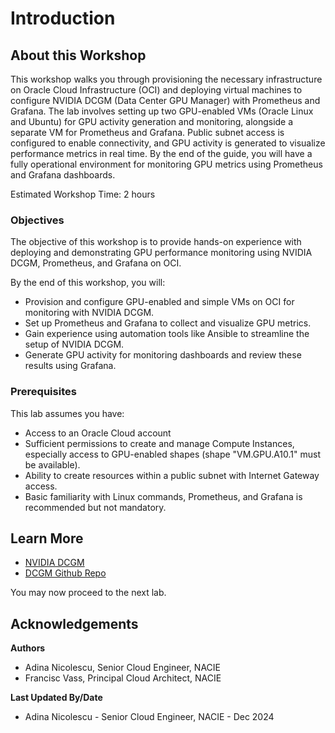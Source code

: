 # Introduction

## About this Workshop

This workshop walks you through provisioning the necessary infrastructure on Oracle Cloud Infrastructure (OCI) and deploying virtual machines to configure NVIDIA DCGM (Data Center GPU Manager) with Prometheus and Grafana. The lab involves setting up two GPU-enabled VMs (Oracle Linux and Ubuntu) for GPU activity generation and monitoring, alongside a separate VM for Prometheus and Grafana. Public subnet access is configured to enable connectivity, and GPU activity is generated to visualize performance metrics in real time. By the end of the guide, you will have a fully operational environment for monitoring GPU metrics using Prometheus and Grafana dashboards.

Estimated Workshop Time: 2 hours

### Objectives

The objective of this workshop is to provide hands-on experience with deploying and demonstrating GPU performance monitoring using NVIDIA DCGM, Prometheus, and Grafana on OCI.

By the end of this workshop, you will:

* Provision and configure GPU-enabled and simple VMs on OCI for monitoring with NVIDIA DCGM.
* Set up Prometheus and Grafana to collect and visualize GPU metrics.
* Gain experience using automation tools like Ansible to streamline the setup of NVIDIA DCGM. 
* Generate GPU activity for monitoring dashboards and review these results using Grafana.

### Prerequisites

This lab assumes you have:

* Access to an Oracle Cloud account
* Sufficient permissions to create and manage Compute Instances, especially access to GPU-enabled shapes (shape "VM.GPU.A10.1" must be available).
* Ability to create resources within a public subnet with Internet Gateway access.
* Basic familiarity with Linux commands, Prometheus, and Grafana is recommended but not mandatory.

## Learn More

* [NVIDIA DCGM](https://developer.nvidia.com/dcgm)
* [DCGM Github Repo](https://github.com/NVIDIA/DCGM)

You may now proceed to the next lab.

## Acknowledgements

**Authors** 
* Adina Nicolescu, Senior Cloud Engineer, NACIE
* Francisc Vass, Principal Cloud Architect, NACIE

**Last Updated By/Date**
* Adina Nicolescu - Senior Cloud Engineer, NACIE - Dec 2024